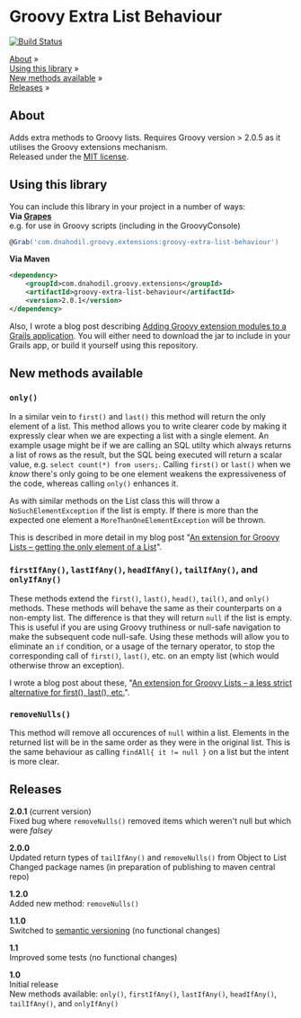 # Groovy Extra List Behaviour
[![Build Status](https://travis-ci.org/dnahodil/groovy-extra-list-behaviour.png)](https://travis-ci.org/dnahodil/groovy-extra-list-behaviour)

[About](#about) »  
[Using this library](#using-this-library) »  
[New methods available](#new-methods-available) »  
[Releases](#releases) »

## About
Adds extra methods to Groovy lists. Requires Groovy version > 2.0.5 as it utilises the Groovy extensions mechanism.  
Released under the [MIT license](https://github.com/dnahodil/groovy-extra-list-behaviour/raw/master/LICENSE).

## Using this library
You can include this library in your project in a number of ways:  
**Via [Grapes](http://www.groovy-lang.org/Grape)**  
e.g. for use in Groovy scripts (including in the GroovyConsole)  
```groovy
@Grab('com.dnahodil.groovy.extensions:groovy-extra-list-behaviour')
```

**Via Maven**
```xml
<dependency>
	<groupId>com.dnahodil.groovy.extensions</groupId>
	<artifactId>groovy-extra-list-behaviour</artifactId>
	<version>2.0.1</version>
</dependency>
```

Also, I wrote a blog post describing [Adding Groovy extension modules to a Grails application](http://dnahodil.wordpress.com/2014/01/05/adding-groovy-extension-modules-to-a-grails-application/). You will either need to download the jar to include in your Grails app, or build it yourself using this repository.

## New methods available
### `only()`
In a similar vein to `first()` and `last()` this method will return the only element of a list. This method allows you to write clearer code by making it expressly clear when we are expecting a list with a single element. An example usage might be if we are calling an SQL utilty which always returns a list of rows as the result, but the SQL being executed will return a scalar value, e.g. `select count(*) from users;`. Calling `first()` or `last()` when we *know* there's only going to be one element weakens the expressiveness of the code, whereas calling `only()` enhances it.

As with similar methods on the List class this will throw a `NoSuchElementException` if the list is empty. If there is more than the expected one element a `MoreThanOneElementException` will be thrown.

This is described in more detail in my blog post "[An extension for Groovy Lists – getting the only element of a List](http://dnahodil.wordpress.com/2014/01/05/an-extension-for-groovy-lists-getting-the-only-element-of-a-list/)".

### `firstIfAny()`, `lastIfAny()`, `headIfAny()`, `tailIfAny()`, and `onlyIfAny()`
These methods extend the `first()`, `last()`, `head()`, `tail()`, and `only()` methods. These methods will behave the same as their counterparts on a non-empty list. The difference is that they will return `null` if the list is empty. This is useful if you are using Groovy truthiness or null-safe navigation to make the subsequent code null-safe. Using these methods will allow you to eliminate an `if` condition, or a usage of the ternary operator, to stop the corresponding call of `first()`, `last()`, etc. on an empty list (which would otherwise throw an exception). 

I wrote a blog post about these, "[An extension for Groovy Lists – a less strict alternative for first(), last(), etc.](http://dnahodil.wordpress.com/2014/01/05/an-extension-for-groovy-lists-a-less-strict-alternative-for-first-last-etc/)".

### `removeNulls()`
This method will remove all occurences of `null` within a list. Elements in the returned list will be in the same order as they were in the original list. This is the same behaviour as calling `findAll{ it != null }` on a list but the intent is more clear.

## Releases
**2.0.1** (current version)  
Fixed bug where `removeNulls()` removed items which weren't null but which were *falsey*

**2.0.0**  
Updated return types of `tailIfAny()` and `removeNulls()` from Object to List  
Changed package names (in preparation of publishing to maven central repo)

**1.2.0**  
Added new method: `removeNulls()`

**1.1.0**  
Switched to [semantic versioning](http://www.semver.org) (no functional changes)

**1.1**  
Improved some tests (no functional changes)

**1.0**  
Initial release  
New methods available: `only()`, `firstIfAny()`, `lastIfAny()`, `headIfAny()`, `tailIfAny()`, and `onlyIfAny()`
